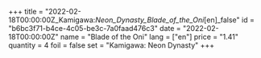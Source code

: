 +++
title = "2022-02-18T00:00:00Z_Kamigawa:_Neon_Dynasty_Blade_of_the_Oni_[en]_false"
id = "b6bc3f71-b4ce-4c05-be3c-7a0faad476c3"
date = "2022-02-18T00:00:00Z"
name = "Blade of the Oni"
lang = ["en"]
price = "1.41"
quantity = 4
foil = false
set = "Kamigawa: Neon Dynasty"
+++

